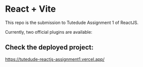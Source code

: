 # React + Vite

This repo is the submission to Tutedude Assignment 1 of ReactJS.

Currently, two official plugins are available:

## Check the deployed project: 
https://tutedude-reactjs-assignment1.vercel.app/